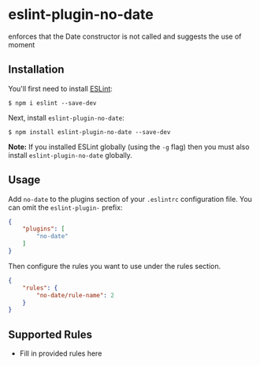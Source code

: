 # eslint-plugin-no-date

enforces that the Date constructor is not called and suggests the use of moment

## Installation

You'll first need to install [ESLint](http://eslint.org):

```
$ npm i eslint --save-dev
```

Next, install `eslint-plugin-no-date`:

```
$ npm install eslint-plugin-no-date --save-dev
```

**Note:** If you installed ESLint globally (using the `-g` flag) then you must also install `eslint-plugin-no-date` globally.

## Usage

Add `no-date` to the plugins section of your `.eslintrc` configuration file. You can omit the `eslint-plugin-` prefix:

```json
{
    "plugins": [
        "no-date"
    ]
}
```


Then configure the rules you want to use under the rules section.

```json
{
    "rules": {
        "no-date/rule-name": 2
    }
}
```

## Supported Rules

* Fill in provided rules here





